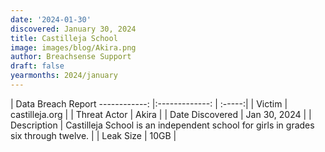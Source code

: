 ```yaml
---
date: '2024-01-30'
discovered: January 30, 2024
title: Castilleja School
image: images/blog/Akira.png
author: Breachsense Support
draft: false
yearmonths: 2024/january
---
```



| Data Breach Report
------------:     |:-------------:    | :-----:|
| Victim      | castilleja.org      | 
| Threat Actor      | Akira      | 
| Date Discovered      | Jan 30, 2024      | 
| Description      | Castilleja School is an independent school for girls in grades six through twelve.      | 
| Leak Size      | 10GB      | 

